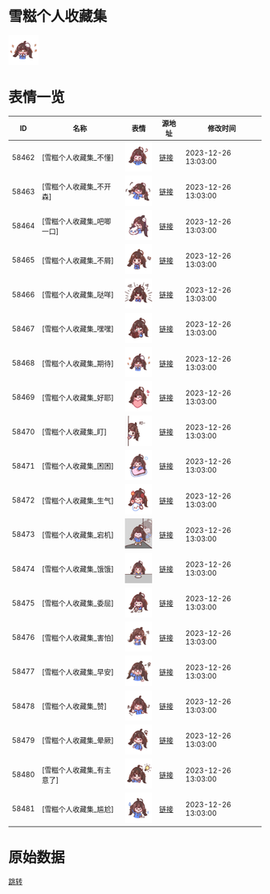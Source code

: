 # 雪糍个人收藏集

<img src="./cover.png" height="60" alt="cover" />

# 表情一览

|ID|名称|表情|源地址|修改时间|
|----|----|----|----|----|
|58462|[雪糍个人收藏集_不懂]|<img src="./pic/058462_%5B雪糍个人收藏集_不懂%5D.png" height="60" alt="不懂"/>|[链接](https://i0.hdslb.com/bfs/garb/a8797ec2a111dbe729b3bb72988a8dbc3ff6e6d6.png)|2023-12-26 13:03:00|
|58463|[雪糍个人收藏集_不开森]|<img src="./pic/058463_%5B雪糍个人收藏集_不开森%5D.png" height="60" alt="不开森"/>|[链接](https://i0.hdslb.com/bfs/garb/883a16caf1ac7aa2656fac3eab62f9db7bf3e2fd.png)|2023-12-26 13:03:00|
|58464|[雪糍个人收藏集_吧唧一口]|<img src="./pic/058464_%5B雪糍个人收藏集_吧唧一口%5D.png" height="60" alt="吧唧一口"/>|[链接](https://i0.hdslb.com/bfs/garb/ac23e6065574b982ef27369c30f8608d4ef63769.png)|2023-12-26 13:03:00|
|58465|[雪糍个人收藏集_不屑]|<img src="./pic/058465_%5B雪糍个人收藏集_不屑%5D.png" height="60" alt="不屑"/>|[链接](https://i0.hdslb.com/bfs/garb/d7fc68318ddb58a5e623abcffdac29875d13323a.png)|2023-12-26 13:03:00|
|58466|[雪糍个人收藏集_哒咩]|<img src="./pic/058466_%5B雪糍个人收藏集_哒咩%5D.png" height="60" alt="哒咩"/>|[链接](https://i0.hdslb.com/bfs/garb/3d5996a57e798c5cd784c91c27c0f7f8720fe704.png)|2023-12-26 13:03:00|
|58467|[雪糍个人收藏集_嘿嘿]|<img src="./pic/058467_%5B雪糍个人收藏集_嘿嘿%5D.png" height="60" alt="嘿嘿"/>|[链接](https://i0.hdslb.com/bfs/garb/39b52563223ac42898705dafe74ce15a3946d56e.png)|2023-12-26 13:03:00|
|58468|[雪糍个人收藏集_期待]|<img src="./pic/058468_%5B雪糍个人收藏集_期待%5D.png" height="60" alt="期待"/>|[链接](https://i0.hdslb.com/bfs/garb/b2c97a7d5aeaf43b72a79595c6379a3fdfb14210.png)|2023-12-26 13:03:00|
|58469|[雪糍个人收藏集_好耶]|<img src="./pic/058469_%5B雪糍个人收藏集_好耶%5D.png" height="60" alt="好耶"/>|[链接](https://i0.hdslb.com/bfs/garb/eaff15d67a32ecfe74adc538828252edcf890aa4.png)|2023-12-26 13:03:00|
|58470|[雪糍个人收藏集_盯]|<img src="./pic/058470_%5B雪糍个人收藏集_盯%5D.png" height="60" alt="盯"/>|[链接](https://i0.hdslb.com/bfs/garb/be9501cac7e75755bd63cfff8812bc30e2be0431.png)|2023-12-26 13:03:00|
|58471|[雪糍个人收藏集_困困]|<img src="./pic/058471_%5B雪糍个人收藏集_困困%5D.png" height="60" alt="困困"/>|[链接](https://i0.hdslb.com/bfs/garb/40a6adc378e53fe0634aa7c6e2be606cbeba5640.png)|2023-12-26 13:03:00|
|58472|[雪糍个人收藏集_生气]|<img src="./pic/058472_%5B雪糍个人收藏集_生气%5D.png" height="60" alt="生气"/>|[链接](https://i0.hdslb.com/bfs/garb/04eee2b9c42a5eb68ab79fba9a7e41e123fdcd55.png)|2023-12-26 13:03:00|
|58473|[雪糍个人收藏集_宕机]|<img src="./pic/058473_%5B雪糍个人收藏集_宕机%5D.jpg" height="60" alt="宕机"/>|[链接](https://i0.hdslb.com/bfs/garb/fc707b87807ec1b1b4447392cde630731ddc2254.jpg)|2023-12-26 13:03:00|
|58474|[雪糍个人收藏集_饿饿]|<img src="./pic/058474_%5B雪糍个人收藏集_饿饿%5D.png" height="60" alt="饿饿"/>|[链接](https://i0.hdslb.com/bfs/garb/9ef398761bf60166b3e6e2041cf4210e9824ef4f.png)|2023-12-26 13:03:00|
|58475|[雪糍个人收藏集_委屈]|<img src="./pic/058475_%5B雪糍个人收藏集_委屈%5D.png" height="60" alt="委屈"/>|[链接](https://i0.hdslb.com/bfs/garb/4cdc38c2da1cf764acc1214b4501cb6f70a3118f.png)|2023-12-26 13:03:00|
|58476|[雪糍个人收藏集_害怕]|<img src="./pic/058476_%5B雪糍个人收藏集_害怕%5D.png" height="60" alt="害怕"/>|[链接](https://i0.hdslb.com/bfs/garb/4e086f715cb58ca477e843d860a41acdd1bba4be.png)|2023-12-26 13:03:00|
|58477|[雪糍个人收藏集_早安]|<img src="./pic/058477_%5B雪糍个人收藏集_早安%5D.png" height="60" alt="早安"/>|[链接](https://i0.hdslb.com/bfs/garb/c0d7cc122c373ffd9411f10ceeceb9b4decd2d1e.png)|2023-12-26 13:03:00|
|58478|[雪糍个人收藏集_赞]|<img src="./pic/058478_%5B雪糍个人收藏集_赞%5D.png" height="60" alt="赞"/>|[链接](https://i0.hdslb.com/bfs/garb/3b71c6ab261da0a8c99c2dbf4786abaff6e82c52.png)|2023-12-26 13:03:00|
|58479|[雪糍个人收藏集_晕厥]|<img src="./pic/058479_%5B雪糍个人收藏集_晕厥%5D.png" height="60" alt="晕厥"/>|[链接](https://i0.hdslb.com/bfs/garb/5a145aa201f601866cc06a9dd0766b57d22d7420.png)|2023-12-26 13:03:00|
|58480|[雪糍个人收藏集_有主意了]|<img src="./pic/058480_%5B雪糍个人收藏集_有主意了%5D.png" height="60" alt="有主意了"/>|[链接](https://i0.hdslb.com/bfs/garb/1aa6eb3df9fca291fe1affa0098772c386cddd55.png)|2023-12-26 13:03:00|
|58481|[雪糍个人收藏集_尴尬]|<img src="./pic/058481_%5B雪糍个人收藏集_尴尬%5D.png" height="60" alt="尴尬"/>|[链接](https://i0.hdslb.com/bfs/garb/a99554022a17a3a3e818c44821ad313040e111ef.png)|2023-12-26 13:03:00|

# 原始数据

[跳转](./raw.json)

